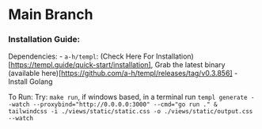 # Main Branch

### Installation Guide:

Dependencies:
    - `a-h/templ`: (Check Here For Installation)[https://templ.guide/quick-start/installation], Grab the latest binary (available here)[https://github.com/a-h/templ/releases/tag/v0.3.856]
    - Install Golang

To Run:
    Try: `make run`, if windows based, in a terminal run 
    `templ generate --watch --proxybind="http://0.0.0.0:3000" --cmd="go run ." & tailwindcss -i ./views/static/static.css -o ./views/static/output.css --watch`

